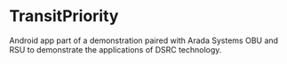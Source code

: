 # TransitPriority

Android app part of a demonstration paired with Arada Systems OBU and RSU to demonstrate the applications of
DSRC technology.
